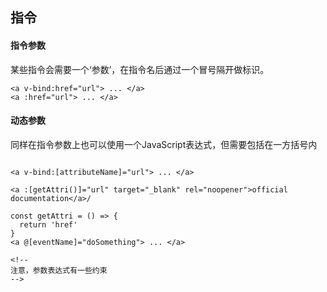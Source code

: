 ## 指令

#### 指令参数
某些指令会需要一个‘参数’，在指令名后通过一个冒号隔开做标识。
```
<a v-bind:href="url"> ... </a>
<a :href="url"> ... </a>
```
#### 动态参数
同样在指令参数上也可以使用一个JavaScript表达式，但需要包括在一方括号内
```vue

<a v-bind:[attributeName]="url"> ... </a>

<a :[getAttri()]="url" target="_blank" rel="noopener">official documentation</a>/

const getAttri = () => {
  return 'href'
}
<a @[eventName]="doSomething"> ... </a>

<!--
注意，参数表达式有一些约束
-->
```